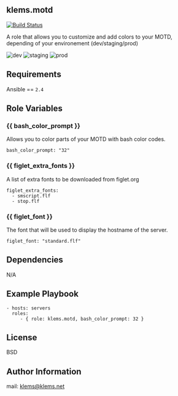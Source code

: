 klems.motd
------------
[![Build Status](https://travis-ci.org/klems/ansible-role-motd.svg?branch=master)](https://travis-ci.org/klems/ansible-role-motd)

A role that allows you to customize and add colors to your MOTD, depending of your environement (dev/staging/prod)

![dev]()
![staging]()
![prod]()

Requirements
------------
Ansible == `2.4`

Role Variables
--------------
### {{ bash_color_prompt }}
Allows you to color parts of your MOTD with bash color codes.

```
bash_color_prompt: "32"
```

### {{ figlet_extra_fonts }}
A list of extra fonts to be downloaded from figlet.org

```
figlet_extra_fonts:
  - smscript.flf
  - stop.flf
```

### {{ figlet_font }}
The font that will be used to display the hostname of the server.

```
figlet_font: "standard.flf"
```

Dependencies
------------
N/A

Example Playbook
----------------
```
- hosts: servers
  roles:
     - { role: klems.motd, bash_color_prompt: 32 }
```

License
-------
BSD

Author Information
------------------
mail: klems@klems.net
